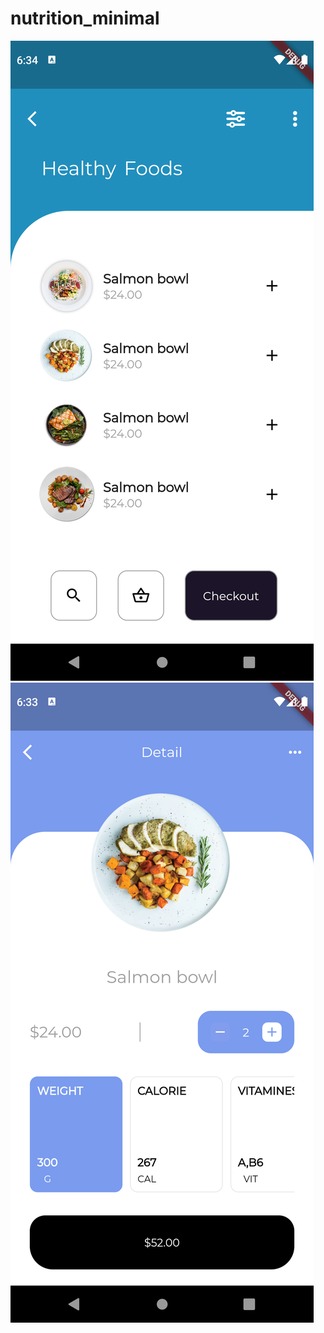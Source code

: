 # nutrition_minimal
![My Image](snapshot/Screenshot_1653201280.png)
![My Image](snapshot/Screenshot_1653201199.png)
